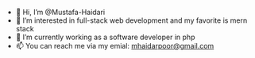 - 👋 Hi, I’m @Mustafa-Haidari
- 👀 I’m interested in full-stack web development and my favorite is mern stack
- 🌱 I’m currently working as a software developer in php
- 📫 You can reach me via my emial: mhaidarpoor@gmail.com

<!---
Mustafa-Haidari/Mustafa-Haidari is a ✨ special ✨ repository because its `README.md` (this file) appears on your GitHub profile.
You can click the Preview link to take a look at your changes.
--->
